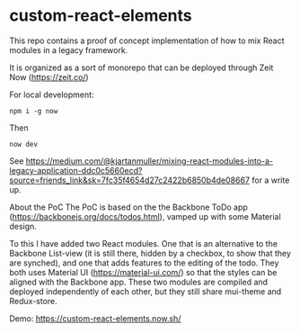 # custom-react-elements
This repo contains a proof of concept implementation of how to mix React modules in a legacy framework.

It is organized as a sort of monorepo that can be deployed through Zeit Now (https://zeit.co/)

For local development:

`npm i -g now`

Then

`now dev`

See https://medium.com/@kjartanmuller/mixing-react-modules-into-a-legacy-application-ddc0c5660ecd?source=friends_link&sk=7fc35f4654d27c2422b6850b4de08667 for a write up.

About the PoC
The PoC is based on the the Backbone ToDo app (https://backbonejs.org/docs/todos.html), vamped up with some Material design.

To this I have added two React modules. One that is an alternative to the Backbone List-view (it is still there, hidden by a checkbox, to show that they are synched), and one that adds features to the editing of the todo. They both uses Material UI (https://material-ui.com/) so that the styles can be aligned with the Backbone app. These two modules are compiled and deployed independently of each other, but they still share mui-theme and Redux-store.

Demo: https://custom-react-elements.now.sh/

